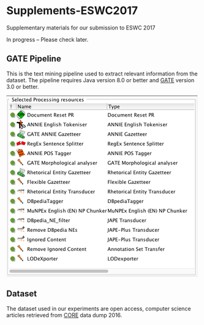 # Supplements-ESWC2017
Supplementary materials for our submission to ESWC 2017

In progress – Please check later.

## GATE Pipeline
This is the text mining pipeline used to extract relevant information from the dataset. The pipeline requires Java version 8.0 or better and [GATE](www.gate.ac.uk) version 3.0 or better.

![alt text][pipeline]

## Dataset
The dataset used in our experiments are open access, computer science articles retrieved from [CORE](http://core.ac.uk) data dump 2016.

[pipeline]: https://github.com/SemanticSoftwareLab/Supplements-ESWC2017/blob/master/graphics/pipeline.png "Pipeline processing resources"
